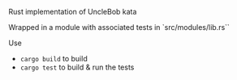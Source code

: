 Rust implementation of UncleBob kata

Wrapped in a module with associated tests in `src/modules/lib.rs``

Use 
* `cargo build` to build
* `cargo test` to build & run the tests